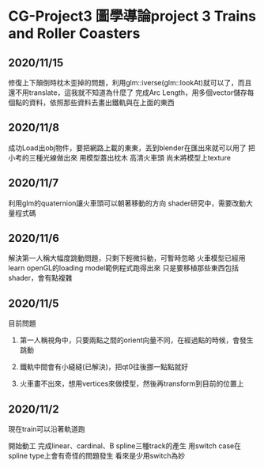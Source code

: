 # CG-Project3 圖學導論project 3 Trains and Roller Coasters

## 2020/11/15

修復上下顛倒時枕木歪掉的問題，利用glm::iverse(glm::lookAt)就可以了，而且還不用translate，這我就不知道為什麼了
完成Arc Length，用多個vector儲存每個點的資料，依照那些資料去畫出鐵軌與在上面的東西

## 2020/11/8

成功Load出obj物件，要把網路上載的東東，丟到blender在匯出來就可以用了
把小考的三種光線做出來
用模型蓋出枕木
高清火車頭
尚未將模型上texture

## 2020/11/7

利用glm的quaternion讓火車頭可以朝著移動的方向
shader研究中，需要改動大量程式碼

## 2020/11/6

解決第一人稱大幅度跳動問題，只剩下輕微抖動，可暫時忽略
火車模型已經用learn openGL的loading model範例程式跑得出來
只是要移植那些東西包括shader，會有點複雜

## 2020/11/5

目前問題

1. 第一人稱視角中，只要兩點之間的orient向量不同，在經過點的時候，會發生跳動

2. 鐵軌中間會有小縫縫(已解決)，把qt0往後挪一點點就好

3. 火車畫不出來，想用vertices來做模型，然後再transform到目前的位置上

## 2020/11/2

現在train可以沿著軌道跑

開始動工
完成linear、cardinal、B spline三種track的產生
用switch case在spline type上會有奇怪的問題發生
看來是少用switch為妙
